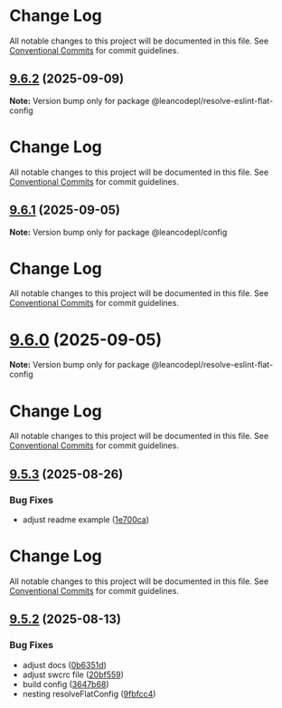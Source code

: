 # Change Log

All notable changes to this project will be documented in this file. See
[Conventional Commits](https://conventionalcommits.org) for commit guidelines.

## [9.6.2](https://github.com/leancodepl/js_corelibrary/compare/v9.6.1...v9.6.2) (2025-09-09)

**Note:** Version bump only for package @leancodepl/resolve-eslint-flat-config

# Change Log

All notable changes to this project will be documented in this file. See
[Conventional Commits](https://conventionalcommits.org) for commit guidelines.

## [9.6.1](https://github.com/leancodepl/js_corelibrary/compare/v9.6.0...v9.6.1) (2025-09-05)

**Note:** Version bump only for package @leancodepl/config

# Change Log

All notable changes to this project will be documented in this file. See
[Conventional Commits](https://conventionalcommits.org) for commit guidelines.

# [9.6.0](https://github.com/leancodepl/js_corelibrary/compare/v9.5.3...v9.6.0) (2025-09-05)

**Note:** Version bump only for package @leancodepl/resolve-eslint-flat-config

# Change Log

All notable changes to this project will be documented in this file. See
[Conventional Commits](https://conventionalcommits.org) for commit guidelines.

## [9.5.3](https://github.com/leancodepl/js_corelibrary/compare/v9.5.2...v9.5.3) (2025-08-26)

### Bug Fixes

- adjust readme example
  ([1e700ca](https://github.com/leancodepl/js_corelibrary/commit/1e700ca12b83df9c2696ec411f0ab5b7f32ad229))

# Change Log

All notable changes to this project will be documented in this file. See
[Conventional Commits](https://conventionalcommits.org) for commit guidelines.

## [9.5.2](https://github.com/leancodepl/js_corelibrary/compare/v9.5.1...v9.5.2) (2025-08-13)

### Bug Fixes

- adjust docs ([0b6351d](https://github.com/leancodepl/js_corelibrary/commit/0b6351d2d1589fb34b4532806d0b7ac7bffd51aa))
- adjust swcrc file
  ([20bf559](https://github.com/leancodepl/js_corelibrary/commit/20bf55970cb5312534a801d3a0d32df6c0a6d0c4))
- build config ([3647b68](https://github.com/leancodepl/js_corelibrary/commit/3647b686cff8716b874d88024eba2c553dc19c5c))
- nesting resolveFlatConfig
  ([9fbfcc4](https://github.com/leancodepl/js_corelibrary/commit/9fbfcc4a48f6b938e0923bb8b59c088d7e82d28a))
